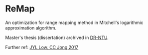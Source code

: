 
# ReMap

An optimization for range mapping method in Mitchell's logarithmic approximation algorithm.

Master's thesis (dissertation) archived in [DR-NTU](https://hdl.handle.net/10356/160621).

Further ref: [JYL Low, CC Jong 2017](https://ieeexplore.ieee.org/abstract/document/7968344)
